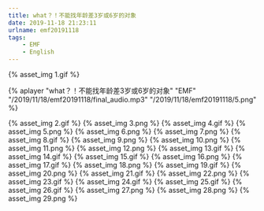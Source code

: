 ```yaml
---
title: what？！不能找年龄差3岁或6岁的对象
date: 2019-11-18 21:23:11
urlname: emf20191118
tags:
    - EMF
    - English
---
```


 {% asset_img 1.gif %} &nbsp;
 <!-- more -->
 
  {% aplayer "what？！不能找年龄差3岁或6岁的对象" "EMF" "/2019/11/18/emf20191118/final_audio.mp3"  "/2019/11/18/emf20191118/5.png" %}
  
  {% asset_img 2.gif %}
  {% asset_img 3.png %}
  {% asset_img 4.gif %}
  {% asset_img 5.png %}
  {% asset_img 6.png %}
  {% asset_img 7.png %}
  {% asset_img 8.gif %}
  {% asset_img 9.png %}
  {% asset_img 10.png %}
  {% asset_img 11.png %}
  {% asset_img 12.png %}
  {% asset_img 13.gif %}
  {% asset_img 14.gif %}
  {% asset_img 15.gif %}
  {% asset_img 16.png %}
  {% asset_img 17.gif %}
  {% asset_img 18.png %}
  {% asset_img 19.gif %}
  {% asset_img 20.png %}
  {% asset_img 21.gif %}
  {% asset_img 22.png %}
  {% asset_img 23.gif %}
  {% asset_img 24.gif %}
  {% asset_img 25.gif %}
  {% asset_img 26.gif %}
  {% asset_img 27.png %}
  {% asset_img 28.png %}
  {% asset_img 29.png %}